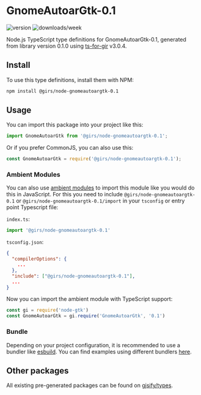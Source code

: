 
# GnomeAutoarGtk-0.1

![version](https://img.shields.io/npm/v/@girs/node-gnomeautoargtk-0.1)
![downloads/week](https://img.shields.io/npm/dw/@girs/node-gnomeautoargtk-0.1)


Node.js TypeScript type definitions for GnomeAutoarGtk-0.1, generated from library version 0.1.0 using [ts-for-gir](https://github.com/gjsify/ts-for-gir) v3.0.4.


## Install

To use this type definitions, install them with NPM:
```bash
npm install @girs/node-gnomeautoargtk-0.1
```

## Usage

You can import this package into your project like this:
```ts
import GnomeAutoarGtk from '@girs/node-gnomeautoargtk-0.1';
```

Or if you prefer CommonJS, you can also use this:
```ts
const GnomeAutoarGtk = require('@girs/node-gnomeautoargtk-0.1');
```

### Ambient Modules

You can also use [ambient modules](https://github.com/gjsify/ts-for-gir/tree/main/packages/cli#ambient-modules) to import this module like you would do this in JavaScript.
For this you need to include `@girs/node-gnomeautoargtk-0.1` or `@girs/node-gnomeautoargtk-0.1/import` in your `tsconfig` or entry point Typescript file:

`index.ts`:
```ts
import '@girs/node-gnomeautoargtk-0.1'
```

`tsconfig.json`:
```json
{
  "compilerOptions": {
    ...
  },
  "include": ["@girs/node-gnomeautoargtk-0.1"],
  ...
}
```

Now you can import the ambient module with TypeScript support: 

```ts
const gi = require('node-gtk')
const GnomeAutoarGtk = gi.require('GnomeAutoarGtk', '0.1')
```


### Bundle

Depending on your project configuration, it is recommended to use a bundler like [esbuild](https://esbuild.github.io/). You can find examples using different bundlers [here](https://github.com/gjsify/ts-for-gir/tree/main/examples).

## Other packages

All existing pre-generated packages can be found on [gjsify/types](https://github.com/gjsify/types).


